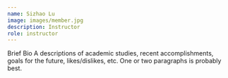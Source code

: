 ```yaml
---
name: Sizhao Lu
image: images/member.jpg
description: Instructor
role: instructor
---
```


Brief Bio
A descriptions of academic studies, recent accomplishments, goals for the future, likes/dislikes, etc.
One or two paragraphs is probably best.
